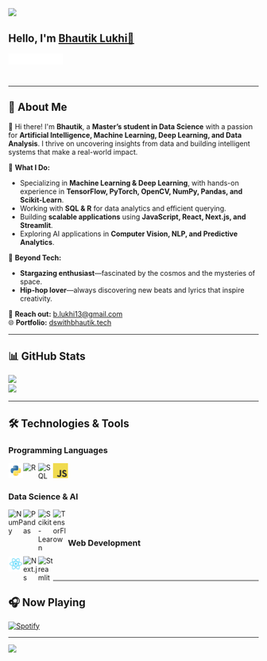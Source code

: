 <img src="https://github.com/BhautikLukhi/repo/blob/main/banner.png">

<br/>

## Hello, I'm <a href="https://dswithbhautik.tech" target="_blank">Bhautik Lukhi👋 </a>


<a href="https://dswithbhautik.tech" target="_blank"><img align="left" alt="Portfolio" width="22px" src="https://github.com/Aakarsh-B/trying-repos/blob/master/www.svg" /></a>
<a href="https://www.linkedin.com/in/bhautik-lukhi/" target="_blank"><img align="left" alt="Bhautik Lukhi | LinkedIn" width="22px" src="https://github.com/Aakarsh-B/trying-repos/blob/master/linkedin.svg" /></a>
<a href="https://www.instagram.com/bhautik_lukhi/" target="_blank"><img align="left" alt="Bhautik Lukhi | Instagram" width="22px" src="https://github.com/Aakarsh-B/trying-repos/blob/master/insta.svg" /></a>
<a href="https://twitter.com/BhautikLukhi13" target="_blank"><img align="left" alt="Bhautik Lukhi | Twitter" width="22px" src="https://github.com/Aakarsh-B/trying-repos/blob/master/twitter.svg" /></a>
<a href="https://medium.com/@bhautiklukhi01" target="_blank"><img align="left" alt="Bhautik Lukhi | Medium" width="22px" src="https://github.com/Aakarsh-B/trying-repos/blob/master/medium.svg" /></a>

<br/>
<br/>
<br/>

---

## 🚀 About Me  
👋 Hi there! I'm **Bhautik**, a **Master’s student in Data Science** with a passion for **Artificial Intelligence, Machine Learning, Deep Learning, and Data Analysis**. I thrive on uncovering insights from data and building intelligent systems that make a real-world impact.  

🎯 **What I Do:**  
- Specializing in **Machine Learning & Deep Learning**, with hands-on experience in **TensorFlow, PyTorch, OpenCV, NumPy, Pandas, and Scikit-Learn**.  
- Working with **SQL & R** for data analytics and efficient querying.  
- Building **scalable applications** using **JavaScript, React, Next.js, and Streamlit**.  
- Exploring AI applications in **Computer Vision, NLP, and Predictive Analytics**.  

🌌 **Beyond Tech:**  
- **Stargazing enthusiast**—fascinated by the cosmos and the mysteries of space.  
- **Hip-hop lover**—always discovering new beats and lyrics that inspire creativity.  

📩 **Reach out:** b.lukhi13@gmail.com  
🌐 **Portfolio:** [dswithbhautik.tech](https://dswithbhautik.tech)  

---

## 📊 GitHub Stats  

![](https://github-readme-stats.vercel.app/api?username=BhautikLukhi&theme=react&hide_border=false&include_all_commits=true&count_private=true)  
![](https://github-readme-streak-stats.herokuapp.com/?user=BhautikLukhi&theme=react&hide_border=false)  

---

## 🛠️ Technologies & Tools  

### Programming Languages  
<a href="https://www.python.org" target="_blank"> <img align="left" alt="Python" width="30px" src="https://raw.githubusercontent.com/github/explore/master/topics/python/python.png"/> </a>
<a href="https://www.r-project.org/" target="_blank"> <img align="left" alt="R" width="30px" src="https://upload.wikimedia.org/wikipedia/commons/1/1b/R_logo.svg"/> </a>
<a href="https://www.w3schools.com/sql/" target="_blank"> <img align="left" alt="SQL" width="30px" src="https://upload.wikimedia.org/wikipedia/commons/8/87/Sql_data_base_with_logo.png"/> </a>
<a href="https://developer.mozilla.org/en-US/docs/Web/JavaScript" target="_blank"><img align="left" alt="JavaScript" width="30px" src="https://raw.githubusercontent.com/github/explore/master/topics/javascript/javascript.png"/></a>

<br/>
<br/>

### Data Science & AI  
<a href="https://numpy.org/" target="_blank"> <img align="left" alt="NumPy" width="30px" src="https://upload.wikimedia.org/wikipedia/commons/3/31/NumPy_logo_2020.svg"/> </a>
<a href="https://pandas.pydata.org/" target="_blank"> <img align="left" alt="Pandas" width="30px" src="https://upload.wikimedia.org/wikipedia/commons/e/ed/Pandas_logo.svg"/> </a>
<a href="https://scikit-learn.org/" target="_blank"> <img align="left" alt="Scikit-Learn" width="30px" src="https://upload.wikimedia.org/wikipedia/commons/0/05/Scikit_learn_logo_small.svg"/> </a>
<a href="https://www.tensorflow.org/" target="_blank"> <img align="left" alt="TensorFlow" width="30px" src="https://www.tensorflow.org/images/tf_logo_social.png"/> </a>

<br/>
<br/>

### Web Development  
<a href="https://react.dev/" target="_blank"><img align="left" alt="React" width="30px" src="https://raw.githubusercontent.com/github/explore/master/topics/react/react.png"/></a>
<a href="https://nextjs.org/" target="_blank"><img align="left" alt="Next.js" width="30px" src="https://github.com/vercel.png"/></a>
<a href="https://streamlit.io/" target="_blank"><img align="left" alt="Streamlit" width="30px" src="https://avatars.githubusercontent.com/u/45109972?s=200&v=4"/></a>

<br/>
<br/>

---

## 🎧 Now Playing  

[![Spotify](https://github-readme-remake.vercel.app/api/spotify)](https://open.spotify.com/user/31xoz7b3gsqv3fryi2wjdhib2vra)

---

[![](https://visitcount.itsvg.in/api?id=BhautikLukhi&icon=0&color=3)](https://visitcount.itsvg.in)
